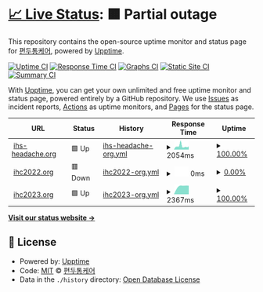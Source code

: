 # [📈 Live Status](https://ihs.status.migraine.kr): <!--live status--> **🟧 Partial outage**

This repository contains the open-source uptime monitor and status page for [편두통케어](https://migraine.kr/), powered by [Upptime](https://github.com/upptime/upptime).

[![Uptime CI](https://github.com/MigraineKR/ihs.status/workflows/Uptime%20CI/badge.svg)](https://github.com/MigraineKR/ihs.status/actions?query=workflow%3A%22Uptime+CI%22)
[![Response Time CI](https://github.com/MigraineKR/ihs.status/workflows/Response%20Time%20CI/badge.svg)](https://github.com/MigraineKR/ihs.status/actions?query=workflow%3A%22Response+Time+CI%22)
[![Graphs CI](https://github.com/MigraineKR/ihs.status/workflows/Graphs%20CI/badge.svg)](https://github.com/MigraineKR/ihs.status/actions?query=workflow%3A%22Graphs+CI%22)
[![Static Site CI](https://github.com/MigraineKR/ihs.status/workflows/Static%20Site%20CI/badge.svg)](https://github.com/MigraineKR/ihs.status/actions?query=workflow%3A%22Static+Site+CI%22)
[![Summary CI](https://github.com/MigraineKR/ihs.status/workflows/Summary%20CI/badge.svg)](https://github.com/MigraineKR/ihs.status/actions?query=workflow%3A%22Summary+CI%22)

With [Upptime](https://upptime.js.org), you can get your own unlimited and free uptime monitor and status page, powered entirely by a GitHub repository. We use [Issues](https://github.com/MigraineKR/ihs.status/issues) as incident reports, [Actions](https://github.com/MigraineKR/ihs.status/actions) as uptime monitors, and [Pages](https://ihs.status.migraine.kr) for the status page.

<!--start: status pages-->
<!-- This summary is generated by Upptime (https://github.com/upptime/upptime) -->
<!-- Do not edit this manually, your changes will be overwritten -->
<!-- prettier-ignore -->
| URL | Status | History | Response Time | Uptime |
| --- | ------ | ------- | ------------- | ------ |
| <img alt="" src="https://icons.duckduckgo.com/ip3/ihs-headache.org.ico" height="13"> [ihs-headache.org](https://ihs-headache.org/) | 🟩 Up | [ihs-headache-org.yml](https://github.com/MigraineKR/ihs.status/commits/HEAD/history/ihs-headache-org.yml) | <details><summary><img alt="Response time graph" src="./graphs/ihs-headache-org/response-time-week.png" height="20"> 2054ms</summary><br><a href="https://ihs.status.migraine.kr/history/ihs-headache-org"><img alt="Response time 1532" src="https://img.shields.io/endpoint?url=https%3A%2F%2Fraw.githubusercontent.com%2FMigraineKR%2Fihs.status%2FHEAD%2Fapi%2Fihs-headache-org%2Fresponse-time.json"></a><br><a href="https://ihs.status.migraine.kr/history/ihs-headache-org"><img alt="24-hour response time 1893" src="https://img.shields.io/endpoint?url=https%3A%2F%2Fraw.githubusercontent.com%2FMigraineKR%2Fihs.status%2FHEAD%2Fapi%2Fihs-headache-org%2Fresponse-time-day.json"></a><br><a href="https://ihs.status.migraine.kr/history/ihs-headache-org"><img alt="7-day response time 2054" src="https://img.shields.io/endpoint?url=https%3A%2F%2Fraw.githubusercontent.com%2FMigraineKR%2Fihs.status%2FHEAD%2Fapi%2Fihs-headache-org%2Fresponse-time-week.json"></a><br><a href="https://ihs.status.migraine.kr/history/ihs-headache-org"><img alt="30-day response time 2237" src="https://img.shields.io/endpoint?url=https%3A%2F%2Fraw.githubusercontent.com%2FMigraineKR%2Fihs.status%2FHEAD%2Fapi%2Fihs-headache-org%2Fresponse-time-month.json"></a><br><a href="https://ihs.status.migraine.kr/history/ihs-headache-org"><img alt="1-year response time 1534" src="https://img.shields.io/endpoint?url=https%3A%2F%2Fraw.githubusercontent.com%2FMigraineKR%2Fihs.status%2FHEAD%2Fapi%2Fihs-headache-org%2Fresponse-time-year.json"></a></details> | <details><summary><a href="https://ihs.status.migraine.kr/history/ihs-headache-org">100.00%</a></summary><a href="https://ihs.status.migraine.kr/history/ihs-headache-org"><img alt="All-time uptime 99.98%" src="https://img.shields.io/endpoint?url=https%3A%2F%2Fraw.githubusercontent.com%2FMigraineKR%2Fihs.status%2FHEAD%2Fapi%2Fihs-headache-org%2Fuptime.json"></a><br><a href="https://ihs.status.migraine.kr/history/ihs-headache-org"><img alt="24-hour uptime 100.00%" src="https://img.shields.io/endpoint?url=https%3A%2F%2Fraw.githubusercontent.com%2FMigraineKR%2Fihs.status%2FHEAD%2Fapi%2Fihs-headache-org%2Fuptime-day.json"></a><br><a href="https://ihs.status.migraine.kr/history/ihs-headache-org"><img alt="7-day uptime 100.00%" src="https://img.shields.io/endpoint?url=https%3A%2F%2Fraw.githubusercontent.com%2FMigraineKR%2Fihs.status%2FHEAD%2Fapi%2Fihs-headache-org%2Fuptime-week.json"></a><br><a href="https://ihs.status.migraine.kr/history/ihs-headache-org"><img alt="30-day uptime 100.00%" src="https://img.shields.io/endpoint?url=https%3A%2F%2Fraw.githubusercontent.com%2FMigraineKR%2Fihs.status%2FHEAD%2Fapi%2Fihs-headache-org%2Fuptime-month.json"></a><br><a href="https://ihs.status.migraine.kr/history/ihs-headache-org"><img alt="1-year uptime 99.98%" src="https://img.shields.io/endpoint?url=https%3A%2F%2Fraw.githubusercontent.com%2FMigraineKR%2Fihs.status%2FHEAD%2Fapi%2Fihs-headache-org%2Fuptime-year.json"></a></details>
| <img alt="" src="https://icons.duckduckgo.com/ip3/ihc2022.org.ico" height="13"> [ihc2022.org](https://ihc2022.org/) | 🟥 Down | [ihc2022-org.yml](https://github.com/MigraineKR/ihs.status/commits/HEAD/history/ihc2022-org.yml) | <details><summary><img alt="Response time graph" src="./graphs/ihc2022-org/response-time-week.png" height="20"> 0ms</summary><br><a href="https://ihs.status.migraine.kr/history/ihc2022-org"><img alt="Response time 1941" src="https://img.shields.io/endpoint?url=https%3A%2F%2Fraw.githubusercontent.com%2FMigraineKR%2Fihs.status%2FHEAD%2Fapi%2Fihc2022-org%2Fresponse-time.json"></a><br><a href="https://ihs.status.migraine.kr/history/ihc2022-org"><img alt="24-hour response time 0" src="https://img.shields.io/endpoint?url=https%3A%2F%2Fraw.githubusercontent.com%2FMigraineKR%2Fihs.status%2FHEAD%2Fapi%2Fihc2022-org%2Fresponse-time-day.json"></a><br><a href="https://ihs.status.migraine.kr/history/ihc2022-org"><img alt="7-day response time 0" src="https://img.shields.io/endpoint?url=https%3A%2F%2Fraw.githubusercontent.com%2FMigraineKR%2Fihs.status%2FHEAD%2Fapi%2Fihc2022-org%2Fresponse-time-week.json"></a><br><a href="https://ihs.status.migraine.kr/history/ihc2022-org"><img alt="30-day response time 0" src="https://img.shields.io/endpoint?url=https%3A%2F%2Fraw.githubusercontent.com%2FMigraineKR%2Fihs.status%2FHEAD%2Fapi%2Fihc2022-org%2Fresponse-time-month.json"></a><br><a href="https://ihs.status.migraine.kr/history/ihc2022-org"><img alt="1-year response time 1953" src="https://img.shields.io/endpoint?url=https%3A%2F%2Fraw.githubusercontent.com%2FMigraineKR%2Fihs.status%2FHEAD%2Fapi%2Fihc2022-org%2Fresponse-time-year.json"></a></details> | <details><summary><a href="https://ihs.status.migraine.kr/history/ihc2022-org">0.00%</a></summary><a href="https://ihs.status.migraine.kr/history/ihc2022-org"><img alt="All-time uptime 88.38%" src="https://img.shields.io/endpoint?url=https%3A%2F%2Fraw.githubusercontent.com%2FMigraineKR%2Fihs.status%2FHEAD%2Fapi%2Fihc2022-org%2Fuptime.json"></a><br><a href="https://ihs.status.migraine.kr/history/ihc2022-org"><img alt="24-hour uptime 0.00%" src="https://img.shields.io/endpoint?url=https%3A%2F%2Fraw.githubusercontent.com%2FMigraineKR%2Fihs.status%2FHEAD%2Fapi%2Fihc2022-org%2Fuptime-day.json"></a><br><a href="https://ihs.status.migraine.kr/history/ihc2022-org"><img alt="7-day uptime 0.00%" src="https://img.shields.io/endpoint?url=https%3A%2F%2Fraw.githubusercontent.com%2FMigraineKR%2Fihs.status%2FHEAD%2Fapi%2Fihc2022-org%2Fuptime-week.json"></a><br><a href="https://ihs.status.migraine.kr/history/ihc2022-org"><img alt="30-day uptime 0.00%" src="https://img.shields.io/endpoint?url=https%3A%2F%2Fraw.githubusercontent.com%2FMigraineKR%2Fihs.status%2FHEAD%2Fapi%2Fihc2022-org%2Fuptime-month.json"></a><br><a href="https://ihs.status.migraine.kr/history/ihc2022-org"><img alt="1-year uptime 80.07%" src="https://img.shields.io/endpoint?url=https%3A%2F%2Fraw.githubusercontent.com%2FMigraineKR%2Fihs.status%2FHEAD%2Fapi%2Fihc2022-org%2Fuptime-year.json"></a></details>
| <img alt="" src="https://icons.duckduckgo.com/ip3/ihc2023.org.ico" height="13"> [ihc2023.org](https://ihc2023.org/) | 🟩 Up | [ihc2023-org.yml](https://github.com/MigraineKR/ihs.status/commits/HEAD/history/ihc2023-org.yml) | <details><summary><img alt="Response time graph" src="./graphs/ihc2023-org/response-time-week.png" height="20"> 2367ms</summary><br><a href="https://ihs.status.migraine.kr/history/ihc2023-org"><img alt="Response time 828" src="https://img.shields.io/endpoint?url=https%3A%2F%2Fraw.githubusercontent.com%2FMigraineKR%2Fihs.status%2FHEAD%2Fapi%2Fihc2023-org%2Fresponse-time.json"></a><br><a href="https://ihs.status.migraine.kr/history/ihc2023-org"><img alt="24-hour response time 2594" src="https://img.shields.io/endpoint?url=https%3A%2F%2Fraw.githubusercontent.com%2FMigraineKR%2Fihs.status%2FHEAD%2Fapi%2Fihc2023-org%2Fresponse-time-day.json"></a><br><a href="https://ihs.status.migraine.kr/history/ihc2023-org"><img alt="7-day response time 2367" src="https://img.shields.io/endpoint?url=https%3A%2F%2Fraw.githubusercontent.com%2FMigraineKR%2Fihs.status%2FHEAD%2Fapi%2Fihc2023-org%2Fresponse-time-week.json"></a><br><a href="https://ihs.status.migraine.kr/history/ihc2023-org"><img alt="30-day response time 959" src="https://img.shields.io/endpoint?url=https%3A%2F%2Fraw.githubusercontent.com%2FMigraineKR%2Fihs.status%2FHEAD%2Fapi%2Fihc2023-org%2Fresponse-time-month.json"></a><br><a href="https://ihs.status.migraine.kr/history/ihc2023-org"><img alt="1-year response time 769" src="https://img.shields.io/endpoint?url=https%3A%2F%2Fraw.githubusercontent.com%2FMigraineKR%2Fihs.status%2FHEAD%2Fapi%2Fihc2023-org%2Fresponse-time-year.json"></a></details> | <details><summary><a href="https://ihs.status.migraine.kr/history/ihc2023-org">100.00%</a></summary><a href="https://ihs.status.migraine.kr/history/ihc2023-org"><img alt="All-time uptime 99.97%" src="https://img.shields.io/endpoint?url=https%3A%2F%2Fraw.githubusercontent.com%2FMigraineKR%2Fihs.status%2FHEAD%2Fapi%2Fihc2023-org%2Fuptime.json"></a><br><a href="https://ihs.status.migraine.kr/history/ihc2023-org"><img alt="24-hour uptime 100.00%" src="https://img.shields.io/endpoint?url=https%3A%2F%2Fraw.githubusercontent.com%2FMigraineKR%2Fihs.status%2FHEAD%2Fapi%2Fihc2023-org%2Fuptime-day.json"></a><br><a href="https://ihs.status.migraine.kr/history/ihc2023-org"><img alt="7-day uptime 100.00%" src="https://img.shields.io/endpoint?url=https%3A%2F%2Fraw.githubusercontent.com%2FMigraineKR%2Fihs.status%2FHEAD%2Fapi%2Fihc2023-org%2Fuptime-week.json"></a><br><a href="https://ihs.status.migraine.kr/history/ihc2023-org"><img alt="30-day uptime 99.90%" src="https://img.shields.io/endpoint?url=https%3A%2F%2Fraw.githubusercontent.com%2FMigraineKR%2Fihs.status%2FHEAD%2Fapi%2Fihc2023-org%2Fuptime-month.json"></a><br><a href="https://ihs.status.migraine.kr/history/ihc2023-org"><img alt="1-year uptime 99.95%" src="https://img.shields.io/endpoint?url=https%3A%2F%2Fraw.githubusercontent.com%2FMigraineKR%2Fihs.status%2FHEAD%2Fapi%2Fihc2023-org%2Fuptime-year.json"></a></details>

<!--end: status pages-->

[**Visit our status website →**](https://ihs.status.migraine.kr)

## 📄 License

- Powered by: [Upptime](https://github.com/upptime/upptime)
- Code: [MIT](./LICENSE) © [편두통케어](https://migraine.kr/)
- Data in the `./history` directory: [Open Database License](https://opendatacommons.org/licenses/odbl/1-0/)
